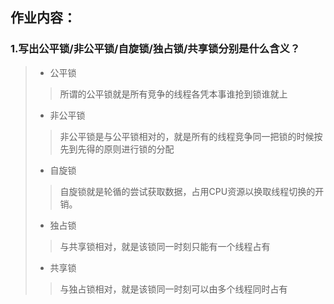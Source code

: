 ## 作业内容：

### 1.写出公平锁/非公平锁/自旋锁/独占锁/共享锁分别是什么含义？

> - 公平锁
>
> > 所谓的公平锁就是所有竞争的线程各凭本事谁抢到锁谁就上
>
> - 非公平锁
>
> > 非公平锁是与公平锁相对的，就是所有的线程竞争同一把锁的时候按先到先得的原则进行锁的分配
>
> - 自旋锁
>
> > 自旋锁就是轮循的尝试获取数据，占用CPU资源以换取线程切换的开销。
>
> - 独占锁
>
> > 与共享锁相对，就是该锁同一时刻只能有一个线程占有
>
> - 共享锁
>
> > 与独占锁相对，就是该锁同一时刻可以由多个线程同时占有